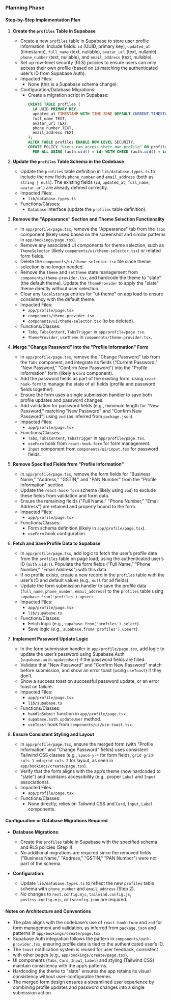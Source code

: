 ### Planning Phase

#### Step-by-Step Implementation Plan

1. **Create the `profiles` Table in Supabase**  
   - Create a new `profiles` table in Supabase to store user profile information. Include fields: `id` (UUID, primary key), `updated_at` (timestamp), `full_name` (text, nullable), `avatar_url` (text, nullable), `phone_number` (text, nullable), and `email_address` (text, nullable).  
   - Set up row-level security (RLS) policies to ensure users can only access their own profile (based on `id` matching the authenticated user’s ID from Supabase Auth).  
   - Impacted Files:  
     - None (this is a Supabase schema change).  
   - Configuration/Database Migrations:  
     - Create a migration script in Supabase:  
       ```sql
       CREATE TABLE profiles (
         id UUID PRIMARY KEY,
         updated_at TIMESTAMP WITH TIME ZONE DEFAULT CURRENT_TIMESTAMP,
         full_name TEXT,
         avatar_url TEXT,
         phone_number TEXT,
         email_address TEXT
       );
       ALTER TABLE profiles ENABLE ROW LEVEL SECURITY;
       CREATE POLICY "Users can access their own profile" ON profiles
         FOR ALL USING (auth.uid() = id) WITH CHECK (auth.uid() = id);
       ```

2. **Update the `profiles` Table Schema in the Codebase**  
   - Update the `profiles` table definition in `lib/database.types.ts` to include the new fields `phone_number` and `email_address` (both as `string | null`). The existing fields (`id`, `updated_at`, `full_name`, `avatar_url`) are already defined correctly.  
   - Impacted Files:  
     - `lib/database.types.ts`  
   - Functions/Classes:  
     - `Database` interface (update the `profiles` table definition).  

3. **Remove the "Appearance" Section and Theme Selection Functionality**  
   - In `app/profile/page.tsx`, remove the "Appearance" tab from the `Tabs` component (likely used based on the screenshot and similar patterns in `app/bookings/page.tsx`).  
   - Remove any associated UI components for theme selection, such as `ThemeSelector` (likely `components/ui/theme-selector.tsx`) or related form fields.  
   - Delete the `components/ui/theme-selector.tsx` file since theme selection is no longer needed.  
   - Remove the `theme` and `setTheme` state management from `components/theme-provider.tsx`, and hardcode the theme to "slate" (the default theme). Update the `ThemeProvider` to apply the "slate" theme directly without user selection.  
   - Clear any `localStorage` entries for "ui-theme" on app load to ensure consistency with the default theme.  
   - Impacted Files:  
     - `app/profile/page.tsx`  
     - `components/theme-provider.tsx`  
     - `components/ui/theme-selector.tsx` (to be deleted).  
   - Functions/Classes:  
     - `Tabs`, `TabsContent`, `TabsTrigger` in `app/profile/page.tsx`.  
     - `ThemeProvider`, `useTheme` in `components/theme-provider.tsx`.  

4. **Merge "Change Password" into the "Profile Information" Form**  
   - In `app/profile/page.tsx`, remove the "Change Password" tab from the `Tabs` component, and integrate its fields ("Current Password," "New Password," "Confirm New Password") into the "Profile Information" form (likely a `Card` component).  
   - Add the password fields as part of the existing form, using `react-hook-form` to manage the state of all fields (profile and password fields together).  
   - Ensure the form uses a single submission handler to save both profile updates and password changes.  
   - Add validation for password fields (e.g., minimum length for "New Password," matching "New Password" and "Confirm New Password") using `zod` (as inferred from `package.json`).  
   - Impacted Files:  
     - `app/profile/page.tsx`  
   - Functions/Classes:  
     - `Tabs`, `TabsContent`, `TabsTrigger` in `app/profile/page.tsx`.  
     - `useForm` hook from `react-hook-form` for form management.  
     - `Input` component from `components/ui/input.tsx` for password fields.  

5. **Remove Specified Fields from "Profile Information"**  
   - In `app/profile/page.tsx`, remove the form fields for "Business Name," "Address," "GSTIN," and "PAN Number" from the "Profile Information" section.  
   - Update the `react-hook-form` schema (likely using `zod`) to exclude these fields from validation and form data.  
   - Ensure the remaining fields ("Full Name," "Phone Number," "Email Address") are retained and properly bound to the form.  
   - Impacted Files:  
     - `app/profile/page.tsx`  
   - Functions/Classes:  
     - Form schema definition (likely in `app/profile/page.tsx`).  
     - `useForm` hook configuration.  

6. **Fetch and Save Profile Data to Supabase**  
   - In `app/profile/page.tsx`, add logic to fetch the user’s profile data from the `profiles` table on page load, using the authenticated user’s ID (`auth.uid()`). Populate the form fields ("Full Name," "Phone Number," "Email Address") with this data.  
   - If no profile exists, create a new record in the `profiles` table with the user’s ID and default values (e.g., `null` for all fields).  
   - Update the form submission handler to save the profile data (`full_name`, `phone_number`, `email_address`) to the `profiles` table using `supabase.from('profiles').upsert`.  
   - Impacted Files:  
     - `app/profile/page.tsx`  
     - `lib/supabase.ts`  
   - Functions/Classes:  
     - Fetch logic (e.g., `supabase.from('profiles').select`).  
     - Save logic (e.g., `supabase.from('profiles').upsert`).  

7. **Implement Password Update Logic**  
   - In the form submission handler in `app/profile/page.tsx`, add logic to update the user’s password using Supabase Auth (`supabase.auth.updateUser`) if the password fields are filled.  
   - Validate that "New Password" and "Confirm New Password" match before submission, and show an error toast (using `useToast`) if they don’t.  
   - Show a success toast on successful password update, or an error toast on failure.  
   - Impacted Files:  
     - `app/profile/page.tsx`  
     - `lib/supabase.ts`  
   - Functions/Classes:  
     - `handleSubmit` function in `app/profile/page.tsx`.  
     - `supabase.auth.updateUser` method.  
     - `useToast` hook from `components/ui/use-toast.tsx`.  

8. **Ensure Consistent Styling and Layout**  
   - In `app/profile/page.tsx`, ensure the merged form (with "Profile Information" and "Change Password" fields) uses consistent Tailwind CSS classes (e.g., `space-y-4` for form fields, `grid grid-cols-1 md:grid-cols-2` for layout, as seen in `app/bookings/create/page.tsx`).  
   - Verify that the form aligns with the app’s theme (now hardcoded to "slate") and maintains accessibility (e.g., proper `Label` and `Input` associations).  
   - Impacted Files:  
     - `app/profile/page.tsx`  
   - Functions/Classes:  
     - None directly; relies on Tailwind CSS and `Card`, `Input`, `Label` components.  

#### Configuration or Database Migrations Required

- **Database Migrations**:  
  - Create the `profiles` table in Supabase with the specified schema and RLS policies (Step 1).  
  - No additional migrations are required since the removed fields ("Business Name," "Address," "GSTIN," "PAN Number") were not part of the schema.  

- **Configuration**:  
  - Update `lib/database.types.ts` to reflect the new `profiles` table schema with `phone_number` and `email_address` (Step 2).  
  - No changes to `next.config.mjs`, `tailwind.config.js`, `postcss.config.mjs`, or `tsconfig.json` are required.  

#### Notes on Architecture and Conventions

- The plan aligns with the codebase’s use of `react-hook-form` and `zod` for form management and validation, as inferred from `package.json` and patterns in `app/bookings/create/page.tsx`.  
- Supabase Auth integration follows the pattern in `components/auth-provider.tsx`, ensuring profile data is tied to the authenticated user’s ID.  
- The `toast` notification system is reused for user feedback, consistent with other pages (e.g., `app/bookings/create/page.tsx`).  
- UI components (`Tabs`, `Card`, `Input`, `Label`) and styling (Tailwind CSS) maintain consistency with the app’s patterns.  
- Hardcoding the theme to "slate" ensures the app retains its visual consistency without user-configurable themes.  
- The merged form design ensures a streamlined user experience by combining profile updates and password changes into a single submission action.